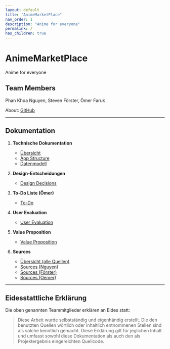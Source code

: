 ```yaml
---
layout: default
title: "AnimeMarketPlace"
nav_order: 1
description: "Anime for everyone"
permalink: /
has_children: true
---
```


# AnimeMarketPlace

Anime for everyone

## Team Members

Phan Khoa Nguyen, Steven Förster, Ömer Faruk

About: [GitHub](https://github.com/link-to-your-repo)

---

## Dokumentation

1. **Technische Dokumentation**  
   - [Übersicht](./TechnicalDocs/technicalDocs.md)  
   - [App Structure](./TechnicalDocs/appStructure.md)  
   - [Datenmodell](./TechnicalDocs/datenModell.md)

2. **Design-Entscheidungen**  
   - [Design Decisions](./Design%20Decisions/designDecisions.md)  
  

3. **To-Do Liste (Ömer)**  
   - [To-Do](./ToDo/toDo.md)

4. **User Evaluation**  
   - [User Evaluation](./User%20Evaluation/userEvaluation.md)

5. **Value Proposition**  
   - [Value Proposition](./Value%20Proporsition/valueProporsition.md)


6. **Sources**  
   - [Übersicht (alle Quellen)](./sources/sources.md)  
   - [Sources (Nguyen)](./sources/sourcesNguyen.md)  
   - [Sources (Förster)](./sources/sourcesFoerster.md)  
   - [Sources (Oemer)](./sources/sourcesOemer.md)

---

## Eidesstattliche Erklärung

Die oben genannten Teammitglieder erklären an Eides statt:

> Diese Arbeit wurde selbstständig und eigenhändig erstellt. Die den benutzten Quellen wörtlich oder inhaltlich entnommenen Stellen sind als solche kenntlich gemacht. Diese Erklärung gilt für jeglichen Inhalt und umfasst sowohl diese Dokumentation als auch den als Projektergebnis eingereichten Quellcode.
